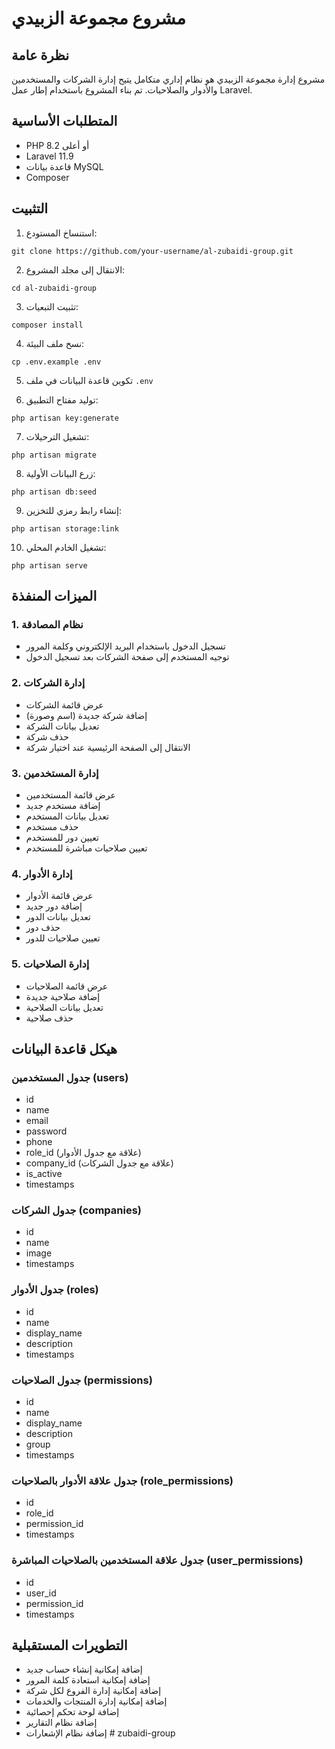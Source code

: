 # مشروع مجموعة الزبيدي

## نظرة عامة
مشروع إدارة مجموعة الزبيدي هو نظام إداري متكامل يتيح إدارة الشركات والمستخدمين والأدوار والصلاحيات. تم بناء المشروع باستخدام إطار عمل Laravel.

## المتطلبات الأساسية
- PHP 8.2 أو أعلى
- Laravel 11.9
- قاعدة بيانات MySQL
- Composer

## التثبيت
1. استنساخ المستودع:
```
git clone https://github.com/your-username/al-zubaidi-group.git
```

2. الانتقال إلى مجلد المشروع:
```
cd al-zubaidi-group
```

3. تثبيت التبعيات:
```
composer install
```

4. نسخ ملف البيئة:
```
cp .env.example .env
```

5. تكوين قاعدة البيانات في ملف `.env`

6. توليد مفتاح التطبيق:
```
php artisan key:generate
```

7. تشغيل الترحيلات:
```
php artisan migrate
```

8. زرع البيانات الأولية:
```
php artisan db:seed
```

9. إنشاء رابط رمزي للتخزين:
```
php artisan storage:link
```

10. تشغيل الخادم المحلي:
```
php artisan serve
```

## الميزات المنفذة

### 1. نظام المصادقة
- تسجيل الدخول باستخدام البريد الإلكتروني وكلمة المرور
- توجيه المستخدم إلى صفحة الشركات بعد تسجيل الدخول

### 2. إدارة الشركات
- عرض قائمة الشركات
- إضافة شركة جديدة (اسم وصورة)
- تعديل بيانات الشركة
- حذف شركة
- الانتقال إلى الصفحة الرئيسية عند اختيار شركة

### 3. إدارة المستخدمين
- عرض قائمة المستخدمين
- إضافة مستخدم جديد
- تعديل بيانات المستخدم
- حذف مستخدم
- تعيين دور للمستخدم
- تعيين صلاحيات مباشرة للمستخدم

### 4. إدارة الأدوار
- عرض قائمة الأدوار
- إضافة دور جديد
- تعديل بيانات الدور
- حذف دور
- تعيين صلاحيات للدور

### 5. إدارة الصلاحيات
- عرض قائمة الصلاحيات
- إضافة صلاحية جديدة
- تعديل بيانات الصلاحية
- حذف صلاحية

## هيكل قاعدة البيانات

### جدول المستخدمين (users)
- id
- name
- email
- password
- phone
- role_id (علاقة مع جدول الأدوار)
- company_id (علاقة مع جدول الشركات)
- is_active
- timestamps

### جدول الشركات (companies)
- id
- name
- image
- timestamps

### جدول الأدوار (roles)
- id
- name
- display_name
- description
- timestamps

### جدول الصلاحيات (permissions)
- id
- name
- display_name
- description
- group
- timestamps

### جدول علاقة الأدوار بالصلاحيات (role_permissions)
- id
- role_id
- permission_id
- timestamps

### جدول علاقة المستخدمين بالصلاحيات المباشرة (user_permissions)
- id
- user_id
- permission_id
- timestamps

## التطويرات المستقبلية
- إضافة إمكانية إنشاء حساب جديد
- إضافة إمكانية استعادة كلمة المرور
- إضافة إمكانية إدارة الفروع لكل شركة
- إضافة إمكانية إدارة المنتجات والخدمات
- إضافة لوحة تحكم إحصائية
- إضافة نظام التقارير
- إضافة نظام الإشعارات
#   z u b a i d i - g r o u p  
 